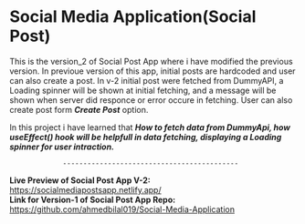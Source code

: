 # Social Media Application(Social Post)
This is the version_2 of Social Post App where i have modified the previous version. In previoue version of this app, initial posts are hardcoded and user can also create a post. In v-2 initial post were fetched from DummyAPI, a Loading spinner will be shown at initial fetching, and a message will be shown when server did responce or error occure in fetching. User can also create post form ***Create Post*** option. 

In this project i have learned that ***How to fetch data from DummyApi, how useEffect() hook will be helpfull in data fetching, displaying a Loading spinner for user intraction.***  

                 -------------------------------------------

 **Live Preview of Social Post App V-2:** https://socialmediapostsapp.netlify.app/  
 **Link for Version-1 of Social Post App Repo:** https://github.com/ahmedbilal019/Social-Media-Application 
